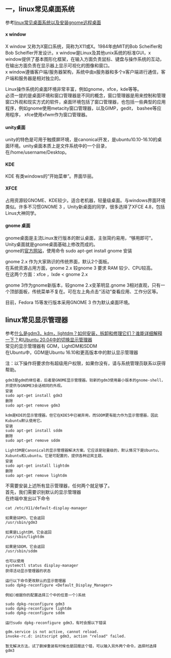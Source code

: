 ## 一，linux常见桌面系统

参考[linux常见桌面系统以及安装gnome远程桌面](https://blog.csdn.net/happyhorizion/article/details/87979313)

#### x window

X window 又称为X窗口系统，简称为X11或X。1984年由MIT的Bob Scheifler和Bob Scheifler开发设计。x window是Linux及其他unix系统的标准GUI，x window提供了基本图形化框架，在输入方面负责鼠标、键盘与操作系统的互动，在输出方面负责在显示器上显示可视化的图像和窗口。  
x window遵循客户端/服务器架构，系统中由x服务器和多个x客户端进行通信，客户端和服务器是相对独立的。

Linux操作系统的桌面环境非常丰富，例如gnome，xfce，kde等等。  
必须一提的是桌面环境和窗口管理器是不同的概念，窗口管理器是用来控制和管理窗口外观和现实方式的软件，桌面环境包括了窗口管理器，也包括一些典型的应用程序，例如gnome使用metacity窗口管理器，以及GIMP，gedit， bashee等应用程序， xfce使用xfwm作为窗口管理器。

#### unity桌面

unity的特色是可用于触摸屏环境，是canonical开发，是ubuntu10.10-16.10的桌面环境。unity桌面本质上是文件系统中的一个目录，在/home/username/Desktop。

#### KDE

KDE 有类windows的“开始菜单”。界面华丽。

#### XFCE

占用资源较GNOME、KDE较少。适合老机器，轻量级桌面。与windows界面环境类似。许多不习惯GNOME 3 ，Unity新桌面的同学，很多选择了XFCE 4.8，包括Linus大神同学。

#### gnome 桌面

gnome桌面是主流Linux发行版本的默认桌面，主张简约易用，“够用即可”。  
Unity桌面就是gnome桌面基础上修改而成的。  
gnome的[官方网站](https://www.gnome.org/)，使用命令 sudo apt-get install gnome 安装

gnome 2.x 作为大家熟识的传统界面，默认2个面板。  
在系统资源占用方面，gnome 2.x 较gnome 3 要求 RAM 较少、CPU较高。  
在这两个方面：xfce ，lxde \< gnome 2.x

gnome 3作为gnome新版本，较gnome 2.x变革明显.gnome 3相对直观，只有一个顶部面板，传统菜单不复在。可在左上角点击“活动”查看应用、工作分区等。

目前，Fedora 15等发行版本采用GNOME 3 作为默认桌面环境。

## linux常见显示管理器

参考[什么是gdm3，kdm，lightdm？如何安装，拆卸和修理它们？谁能详细解释一下？](https://www.cnblogs.com/xlpc/p/12345478.html)和[Ubuntu 20.04中的切换显示管理器](https://www.kutu66.com/Linux/article_187856)  
常见的显示管理器有 GDM，LightDM和SDDM  
在Ubuntu中，GDM是Ubuntu 16.10和更高版本中的默认显示管理器

注：以下操作将要求你有超级用户权限，如果你没有，请与系统管理员联系以获得帮助。

```
gdm3是gdm的继任者，后者是GNOME显示管理器。较新的gdm3使用最小版本的gnome-shell，并提供与GNOME3会话相同的外观。
安装
sudo apt-get install gdm3
删除
sudo apt-get remove gdm3
```

```
kdm是KDE的显示管理器。但它在KDE5中已被弃用，而SDDM更有能力作为显示管理器，因此Kubuntu默认使用它。
安装
sudo apt-get install sddm 
删除
sudo apt-get remove sddm
```

```
LightDM是Canonical的显示管理器解决方案。它应该是轻量级的，默认情况下是Ubuntu，Xubuntu和Lubuntu。它是可配置的，提供各种迎宾主题。
安装
sudo apt-get install lightdm
删除
sudo apt-get remove lightdm
```

不需要安装上述所有显示管理器，任何两个就足够了。  
首先，我们需要识别默认的显示管理器  
在终端中发出以下命令

```
cat /etc/X11/default-display-manager

如果是GDM3，它会返回
/usr/sbin/gdm3

如果是LightDM，它会返回
/usr/sbin/lightdm

如果是SDDM，它会返回
/usr/sbin/sddm
```

```
也可以使用
systemctl status display-manager
获得活动显示管理器的状态
```

```
运行以下命令更改默认的显示管理器
sudo dpkg-reconfigure <Default_Display_Manager>

例如(根据你的配置选择三个中的任意一个)系统

sudo dpkg-reconfigure gdm3
sudo dpkg-reconfigure lightdm
sudo dpkg-reconfigure sddm
```

```
运行sudo dpkg-reconfigure gdm3，有时会报以下错误

gdm.service is not active, cannot reload.
invoke-rc.d: initscript gdm3, action "reload" failed.

暂无解决方法，试了删掉重装有时候也是回报这个错，可以输入另外两个命令，选择时选择gdm3
```
